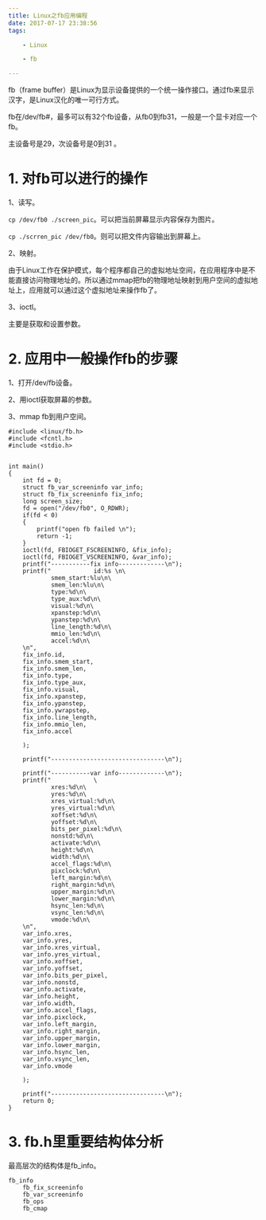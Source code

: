 ```yaml
---
title: Linux之fb应用编程
date: 2017-07-17 23:38:56
tags:

	- Linux

	- fb

---
```


fb（frame buffer）是Linux为显示设备提供的一个统一操作接口。通过fb来显示汉字，是Linux汉化的唯一可行方式。

fb在/dev/fb#，最多可以有32个fb设备，从fb0到fb31，一般是一个显卡对应一个fb。

主设备号是29，次设备号是0到31 。

# 1. 对fb可以进行的操作

1、读写。

`cp /dev/fb0 ./screen_pic`。可以把当前屏幕显示内容保存为图片。

`cp ./scrren_pic /dev/fb0`。则可以把文件内容输出到屏幕上。

2、映射。

由于Linux工作在保护模式，每个程序都自己的虚拟地址空间，在应用程序中是不能直接访问物理地址的。所以通过mmap把fb的物理地址映射到用户空间的虚拟地址上，应用就可以通过这个虚拟地址来操作fb了。

3、ioctl。

主要是获取和设置参数。



# 2. 应用中一般操作fb的步骤

1、打开/dev/fb设备。

2、用ioctl获取屏幕的参数。

3、mmap fb到用户空间。

```
#include <linux/fb.h>
#include <fcntl.h>
#include <stdio.h>


int main()
{
	int fd = 0;
	struct fb_var_screeninfo var_info;
	struct fb_fix_screeninfo fix_info;
	long screen_size;
	fd = open("/dev/fb0", O_RDWR);
	if(fd < 0)
	{
		printf("open fb failed \n");
		return -1;
	}
	ioctl(fd, FBIOGET_FSCREENINFO, &fix_info);
	ioctl(fd, FBIOGET_VSCREENINFO, &var_info);
	printf("-----------fix info-------------\n");
	printf("			id:%s \n\
			smem_start:%lu\n\
			smem_len:%lu\n\
			type:%d\n\
			type_aux:%d\n\
			visual:%d\n\
			xpanstep:%d\n\
			ypanstep:%d\n\
			line_length:%d\n\
			mmio_len:%d\n\
			accel:%d\n\
	\n", 
	fix_info.id,
	fix_info.smem_start,
	fix_info.smem_len,
	fix_info.type,
	fix_info.type_aux,
	fix_info.visual,
	fix_info.xpanstep,
	fix_info.ypanstep,
	fix_info.ywrapstep,
	fix_info.line_length,
	fix_info.mmio_len,
	fix_info.accel

	);
	
	printf("--------------------------------\n");
	
	printf("-----------var info-------------\n");
	printf("			\
			xres:%d\n\
			yres:%d\n\
			xres_virtual:%d\n\
			yres_virtual:%d\n\
			xoffset:%d\n\
			yoffset:%d\n\
			bits_per_pixel:%d\n\
			nonstd:%d\n\
			activate:%d\n\
			height:%d\n\
			width:%d\n\
			accel_flags:%d\n\
			pixclock:%d\n\
			left_margin:%d\n\
			right_margin:%d\n\
			upper_margin:%d\n\
			lower_margin:%d\n\
			hsync_len:%d\n\
			vsync_len:%d\n\
			vmode:%d\n\
	\n", 
	var_info.xres,
	var_info.yres,
	var_info.xres_virtual,
	var_info.yres_virtual,
	var_info.xoffset,
	var_info.yoffset,
	var_info.bits_per_pixel,
	var_info.nonstd,
	var_info.activate,
	var_info.height,
	var_info.width,
	var_info.accel_flags,
	var_info.pixclock,
	var_info.left_margin,
	var_info.right_margin,
	var_info.upper_margin,
	var_info.lower_margin,
	var_info.hsync_len,
	var_info.vsync_len,
	var_info.vmode
	
	);
	
	printf("--------------------------------\n");
	return 0;
}

```

# 3. fb.h里重要结构体分析

最高层次的结构体是fb_info。

```
fb_info
	fb_fix_screeninfo
	fb_var_screeninfo
	fb_ops
	fb_cmap
```

